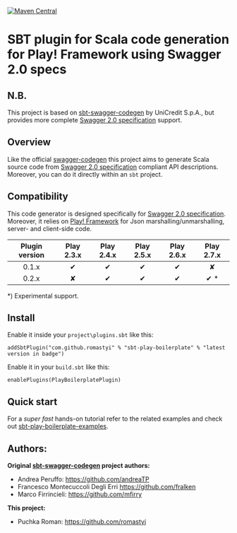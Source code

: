 [![Maven Central](https://maven-badges.herokuapp.com/maven-central/com.github.romastyi/sbt-play-boilerplate-plugin/badge.svg)](https://maven-badges.herokuapp.com/maven-central/com.github.romastyi/sbt-play-boilerplate-plugin)

# SBT plugin for Scala code generation for Play! Framework using Swagger 2.0 specs 

## N.B.

This project is based on [sbt-swagger-codegen](https://github.com/unicredit/sbt-swagger-codegen) by UniCredit S.p.A., but provides more complete [Swagger 2.0 specification](https://github.com/OAI/OpenAPI-Specification/blob/master/versions/2.0.md) support.

## Overview

Like the official [swagger-codegen](https://github.com/swagger-api/swagger-codegen) this project aims to generate Scala source code from [Swagger 2.0 specification](https://github.com/OAI/OpenAPI-Specification/blob/master/versions/2.0.md) compliant API descriptions.
Moreover, you can do it directly within an `sbt` project.

## Compatibility

This code generator is designed specifically for [Swagger 2.0 specification](https://github.com/OAI/OpenAPI-Specification/blob/master/versions/2.0.md). Moreover, it relies on [Play! Framework](http://www.playframework.com) for Json marshalling/unmarshalling, server- and client-side code.

| Plugin version | Play 2.3.x | Play 2.4.x | Play 2.5.x | Play 2.6.x | Play 2.7.x |
|:--------------:|:----------:|:----------:|:----------:|:----------:|:----------:|
| 0.1.x          | ✔          | ✔          | ✔          | ✔          | ✘          |  
| 0.2.x          | ✘          | ✔          | ✔          | ✔          | ✔ *        |

*) Experimental support.

## Install

Enable it inside your `project\plugins.sbt` like this:

`addSbtPlugin("com.github.romastyi" % "sbt-play-boilerplate" % "latest version in badge")`

Enable it in your `build.sbt` like this:

`enablePlugins(PlayBoilerplatePlugin)`

## Quick start

For a *super fast* hands-on tutorial refer to the related examples and check out [sbt-play-boilerplate-examples](https://github.com/romastyi/sbt-play-boilerplate-examples).

## Authors:

**Original [sbt-swagger-codegen](https://github.com/unicredit/sbt-swagger-codegen) project authors:**
* Andrea Peruffo: <https://github.com/andreaTP>
* Francesco Montecuccoli Degli Erri <https://github.com/fralken>
* Marco Firrincieli: <https://github.com/mfirry>

**This project:**
* Puchka Roman: <https://github.com/romastyi>
